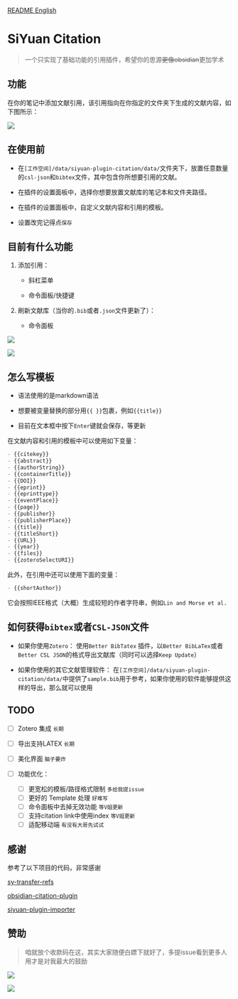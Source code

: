 [README English](https://github.com/WingDr/siyuan-plugin-citation/blob/main/README.md)

# SiYuan Citation

> 一个只实现了基础功能的引用插件，希望你的思源~~更像obsidian~~更加学术



## 功能

在你的笔记中添加文献引用，该引用指向在你指定的文件夹下生成的文献内容，如下图所示：

![](./preview.png)

## 在使用前

- 在`[工作空间]/data/siyuan-plugin-citation/data/`文件夹下，放置任意数量的`csl-json`和`bibtex`文件，其中包含你所想要引用的文献。

- 在插件的设置面板中，选择你想要放置文献库的笔记本和文件夹路径。

- 在插件的设置面板中，自定义文献内容和引用的模板。

- 设置改完记得点`保存`

## 目前有什么功能

1. 添加引用：
   
   - 斜杠菜单
   
   - 命令面板/快捷键

2. 刷新文献库（当你的`.bib`或者`.json`文件更新了）：
   
   - 命令面板

![](./assets/protyleslash.png)

![](./assets/searchpanel.png)

## 怎么写模板

- 语法使用的是markdown语法

- 想要被变量替换的部分用`{{ }}`包裹，例如`{{title}}`

- 目前在文本框中按下`Enter`键就会保存，等更新

在文献内容和引用的模板中可以使用如下变量：

```markdown
- {{citekey}}
- {{abstract}}
- {{authorString}}
- {{containerTitle}}
- {{DOI}}
- {{eprint}}
- {{eprinttype}}
- {{eventPlace}}
- {{page}}
- {{publisher}}
- {{publisherPlace}}
- {{title}}
- {{titleShort}}
- {{URL}}
- {{year}}
- {{files}}
- {{zoteroSelectURI}}
```

此外，在引用中还可以使用下面的变量：

```markdown
- {{shortAuthor}}
```

它会按照IEEE格式（大概）生成较短的作者字符串，例如`Lin and Morse et al.`

## 如何获得`bibtex`或者`CSL-JSON`文件

- 如果你使用`Zotero`：
  使用`Better BibTatex` 插件，以`Better BibLaTex`或者`Better CSL JSON`的格式导出文献库（同时可以选择`Keep Update`）

- 如果你使用的其它文献管理软件：
  在`[工作空间]/data/siyuan-plugin-citation/data/`中提供了`sample.bib`用于参考，如果你使用的软件能够提供这样的导出，那么就可以使用

## TODO

- [ ] Zotero 集成 `长期`

- [ ] 导出支持LATEX `长期`

- [ ] 美化界面 `脑子要炸`

- [ ] 功能优化：
  
  - [ ] 更宽松的模板/路径格式限制 `多给我提issue`
  - [ ] 更好的 Template 处理 `好难写`
  - [ ] 命令面板中去掉无效功能 `等V姐更新`
  - [ ] 支持citation link中使用index `等V姐更新`
  - [ ] 适配移动端 `有没有大哥先试试`

## 感谢

参考了以下项目的代码，非常感谢

[sy-transfer-refs](https://github.com/frostime/sy-transfer-refs)

[obsidian-citation-plugin](https://github.com/hans/obsidian-citation-plugin)

[siyuan-plugin-importer](https://github.com/terwer/siyuan-plugin-importer)

## 赞助

> 咱就放个收款码在这，其实大家随便白嫖下就好了，多提issue看到更多人用才是对我最大的鼓励

![](./assets/weixin.jpg)

![](./assets/alipay.jpg)
